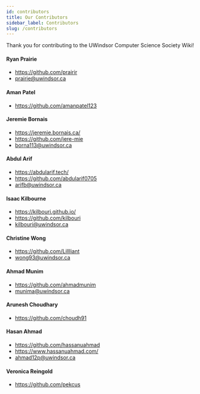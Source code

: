 ```yaml
---
id: contributors
title: Our Contributors
sidebar_label: Contributors
slug: /contributors
---
```


Thank you for contributing to the UWindsor Computer Science Society Wiki! 

#### **Ryan Prairie**
+ https://github.com/prairir
+ prairie@uwindsor.ca

#### **Aman Patel**
+ https://github.com/amanpatel123

#### **Jeremie Bornais**
+ https://jeremie.bornais.ca/
+ https://github.com/jere-mie
+ borna113@uwindsor.ca

#### **Abdul Arif**
+ https://abdularif.tech/
+ https://github.com/abdularif0705
+ arifb@uwindsor.ca

#### **Isaac Kilbourne**
+ https://kilbouri.github.io/
+ https://github.com/kilbouri
+ kilbouri@uwindsor.ca

#### **Christine Wong**
+ https://github.com/Lillliant
+ wong93@uwindsor.ca

#### **Ahmad Munim**
+ https://github.com/ahmadmunim
+ munima@uwindsor.ca

#### **Arunesh Choudhary**
+ https://github.com/choudh91

#### **Hasan Ahmad**
+ https://github.com/hassanuahmad
+ https://www.hassanuahmad.com/
+ ahmad12p@uwindsor.ca

#### **Veronica Reingold**
+ https://github.com/pekcus
